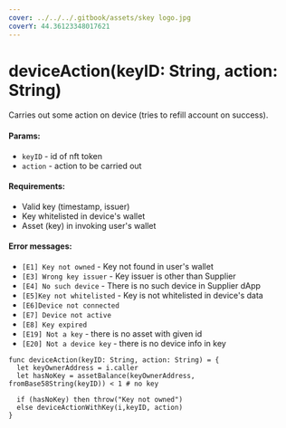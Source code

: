 ```yaml
---
cover: ../../../.gitbook/assets/skey logo.jpg
coverY: 44.36123348017621
---
```


# deviceAction(keyID: String, action: String)

Carries out some action on device (tries to refill account on success).

#### Params:

* `keyID` - id of nft token
* `action` - action to be carried out

#### Requirements:

* Valid key (timestamp, issuer)
* Key whitelisted in device's wallet
* Asset (key) in invoking user's wallet

#### **Error messages:**

* `[E1] Key not owned` - Key not found in user's wallet
* `[E3] Wrong key issuer` - Key issuer is other than Supplier
* `[E4] No such device` - There is no such device in Supplier dApp
* `[E5]Key not whitelisted` - Key is not whitelisted in device's data
* `[E6]Device not connected`
* `[E7] Device not active`
* `[E8] Key expired`
* `[E19] Not a key` - there is no asset with given id
* `[E20] Not a device key` - there is no device info in key

```
func deviceAction(keyID: String, action: String) = {
  let keyOwnerAddress = i.caller
  let hasNoKey = assetBalance(keyOwnerAddress, fromBase58String(keyID)) < 1 # no key
  
  if (hasNoKey) then throw("Key not owned")
  else deviceActionWithKey(i,keyID, action) 
}
```
